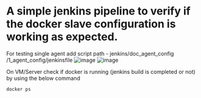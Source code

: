 # A simple jenkins pipeline to verify if the docker slave configuration is working as expected.
For testing single agent add script path - jenkins/doc_agent_config /1_agent_config/jenkinsfile
![image](https://github.com/sinhakajal/Dev-ops/assets/50231099/c0aea39f-b539-44bf-9f86-7c4c8c555046)
![image](https://github.com/sinhakajal/Dev-ops/assets/50231099/02f78878-13b6-45b5-b137-53cade7dcb56)


On VM/Server check if docker is running (jenkins build is completed or not) by using the below command
```linux
docker ps
```
